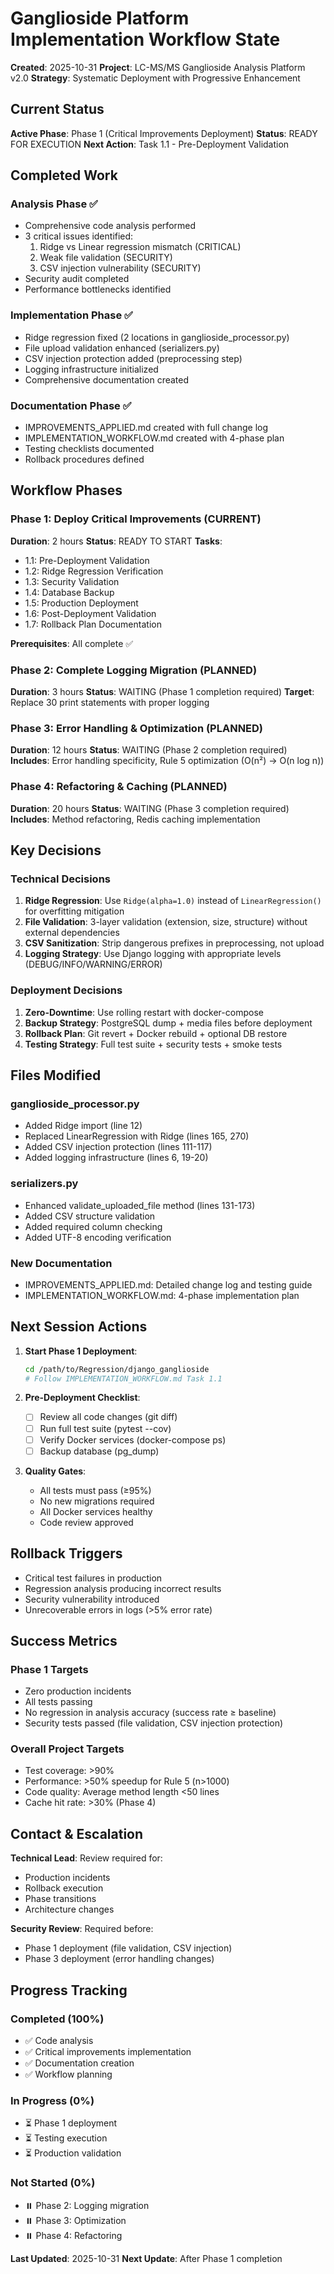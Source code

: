# Ganglioside Platform Implementation Workflow State

**Created**: 2025-10-31
**Project**: LC-MS/MS Ganglioside Analysis Platform v2.0
**Strategy**: Systematic Deployment with Progressive Enhancement

## Current Status

**Active Phase**: Phase 1 (Critical Improvements Deployment)
**Status**: READY FOR EXECUTION
**Next Action**: Task 1.1 - Pre-Deployment Validation

## Completed Work

### Analysis Phase ✅
- Comprehensive code analysis performed
- 3 critical issues identified:
  1. Ridge vs Linear regression mismatch (CRITICAL)
  2. Weak file validation (SECURITY)
  3. CSV injection vulnerability (SECURITY)
- Security audit completed
- Performance bottlenecks identified

### Implementation Phase ✅
- Ridge regression fixed (2 locations in ganglioside_processor.py)
- File upload validation enhanced (serializers.py)
- CSV injection protection added (preprocessing step)
- Logging infrastructure initialized
- Comprehensive documentation created

### Documentation Phase ✅
- IMPROVEMENTS_APPLIED.md created with full change log
- IMPLEMENTATION_WORKFLOW.md created with 4-phase plan
- Testing checklists documented
- Rollback procedures defined

## Workflow Phases

### Phase 1: Deploy Critical Improvements (CURRENT)
**Duration**: 2 hours
**Status**: READY TO START
**Tasks**:
- 1.1: Pre-Deployment Validation
- 1.2: Ridge Regression Verification
- 1.3: Security Validation
- 1.4: Database Backup
- 1.5: Production Deployment
- 1.6: Post-Deployment Validation
- 1.7: Rollback Plan Documentation

**Prerequisites**: All complete ✅

### Phase 2: Complete Logging Migration (PLANNED)
**Duration**: 3 hours
**Status**: WAITING (Phase 1 completion required)
**Target**: Replace 30 print statements with proper logging

### Phase 3: Error Handling & Optimization (PLANNED)
**Duration**: 12 hours
**Status**: WAITING (Phase 2 completion required)
**Includes**: Error handling specificity, Rule 5 optimization (O(n²) → O(n log n))

### Phase 4: Refactoring & Caching (PLANNED)
**Duration**: 20 hours
**Status**: WAITING (Phase 3 completion required)
**Includes**: Method refactoring, Redis caching implementation

## Key Decisions

### Technical Decisions
1. **Ridge Regression**: Use `Ridge(alpha=1.0)` instead of `LinearRegression()` for overfitting mitigation
2. **File Validation**: 3-layer validation (extension, size, structure) without external dependencies
3. **CSV Sanitization**: Strip dangerous prefixes in preprocessing, not upload
4. **Logging Strategy**: Use Django logging with appropriate levels (DEBUG/INFO/WARNING/ERROR)

### Deployment Decisions
1. **Zero-Downtime**: Use rolling restart with docker-compose
2. **Backup Strategy**: PostgreSQL dump + media files before deployment
3. **Rollback Plan**: Git revert + Docker rebuild + optional DB restore
4. **Testing Strategy**: Full test suite + security tests + smoke tests

## Files Modified

### ganglioside_processor.py
- Added Ridge import (line 12)
- Replaced LinearRegression with Ridge (lines 165, 270)
- Added CSV injection protection (lines 111-117)
- Added logging infrastructure (lines 6, 19-20)

### serializers.py
- Enhanced validate_uploaded_file method (lines 131-173)
- Added CSV structure validation
- Added required column checking
- Added UTF-8 encoding verification

### New Documentation
- IMPROVEMENTS_APPLIED.md: Detailed change log and testing guide
- IMPLEMENTATION_WORKFLOW.md: 4-phase implementation plan

## Next Session Actions

1. **Start Phase 1 Deployment**:
   ```bash
   cd /path/to/Regression/django_ganglioside
   # Follow IMPLEMENTATION_WORKFLOW.md Task 1.1
   ```

2. **Pre-Deployment Checklist**:
   - [ ] Review all code changes (git diff)
   - [ ] Run full test suite (pytest --cov)
   - [ ] Verify Docker services (docker-compose ps)
   - [ ] Backup database (pg_dump)

3. **Quality Gates**:
   - All tests must pass (≥95%)
   - No new migrations required
   - All Docker services healthy
   - Code review approved

## Rollback Triggers

- Critical test failures in production
- Regression analysis producing incorrect results
- Security vulnerability introduced
- Unrecoverable errors in logs (>5% error rate)

## Success Metrics

### Phase 1 Targets
- Zero production incidents
- All tests passing
- No regression in analysis accuracy (success rate ≥ baseline)
- Security tests passed (file validation, CSV injection protection)

### Overall Project Targets
- Test coverage: >90%
- Performance: >50% speedup for Rule 5 (n>1000)
- Code quality: Average method length <50 lines
- Cache hit rate: >30% (Phase 4)

## Contact & Escalation

**Technical Lead**: Review required for:
- Production incidents
- Rollback execution
- Phase transitions
- Architecture changes

**Security Review**: Required before:
- Phase 1 deployment (file validation, CSV injection)
- Phase 3 deployment (error handling changes)

## Progress Tracking

### Completed (100%)
- ✅ Code analysis
- ✅ Critical improvements implementation
- ✅ Documentation creation
- ✅ Workflow planning

### In Progress (0%)
- ⏳ Phase 1 deployment
- ⏳ Testing execution
- ⏳ Production validation

### Not Started (0%)
- ⏸️ Phase 2: Logging migration
- ⏸️ Phase 3: Optimization
- ⏸️ Phase 4: Refactoring

**Last Updated**: 2025-10-31
**Next Update**: After Phase 1 completion
